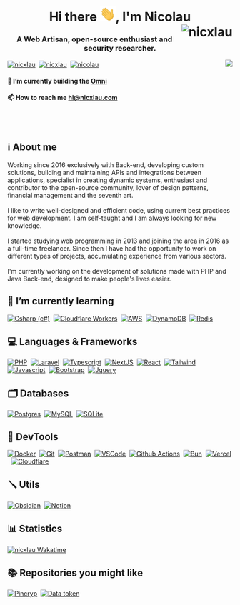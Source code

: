 <h1 align="center">Hi there <img src="hi.gif" width="35">, I'm Nicolau <br/><img align="right" src="https://komarev.com/ghpvc/?username=nicolauns" alt="nicxlau" /></h1>
<h3 align="center">A Web Artisan, open-source enthusiast and security researcher.</h3>


<p align="left">
  <a href="https://wakatime.com/@nicxlau" target="_blank"><img align="right" src="https://github-readme-stats.vercel.app/api/wakatime?username=nicxlau&layout=compact&title_color=58a6ff&icon_color=8b949e&text_color=8b949e&bg_color=0d1117&border_color=30363d&custom_title=Languages%20experience&langs_count=10" /></a>
<!--   <a href="https://twitter.com/nicxlau" target="blank"><img align="center" src="https://img.shields.io/badge/Twitter-1DA1F2?style=for-the-badge&logo=twitter&logoColor=white" alt="nicxlau" /></a>&nbsp; -->
  <a href="https://linkedin.com/in/nicxlau" target="blank"><img align="center" src="https://img.shields.io/badge/LinkedIn-0077B5?style=for-the-badge&logo=linkedin&logoColor=white" alt="nicxlau" /></a>&nbsp;
  <a href="https://twitch.tv/nicxlau" target="blank"><img align="center" src="https://img.shields.io/badge/Twitch-9146FF?style=for-the-badge&logo=twitch&logoColor=white" alt="nicxlau" /></a>&nbsp;
<!--   <a href="https://instagram.com/nicxlau" target="blank"><img align="center" src="https://img.shields.io/badge/Instagram-E4405F?style=for-the-badge&logo=instagram&logoColor=white" alt="nicxlau" /></a>&nbsp; -->
  <a href="https://dev.to/nicolau" target="blank"><img align="center" src="https://img.shields.io/badge/dev.to-212121?style=for-the-badge&logo=dev.to&logoColor=white" alt="nicolau" /></a>

<!-- - 🔭 I’m currently building the [Omni ecosystem](https://octha.com).

- 💬 Ask me about **PHP, Laravel, Jquery, JavaScript, SQL**

- 📫 How to reach me **hi@nicxlau.com** -->

#### 🔭 I’m currently building the [Omni](https://zunq.com)

#### 📫 How to reach me **hi@nicxlau.com**
</p>

<br /><br />

## **ℹ️ About me**
Working since 2016 exclusively with Back-end, developing custom solutions, building and maintaining APIs and integrations between applications, specialist in creating dynamic systems, enthusiast and contributor to the open-source community, lover of design patterns, financial management and the seventh art.<br/><br/>I like to write well-designed and efficient code, using current best practices for web development. I am self-taught and I am always looking for new knowledge.<br/><br/>I started studying web programming in 2013 and joining the area in 2016 as a full-time freelancer. Since then I have had the opportunity to work on different types of projects, accumulating experience from various sectors.<br/><br/>I'm currently working on the development of solutions made with PHP and Java Back-end, designed to make people's lives easier.

<!-- <details><summary><span style="color:blue">show more..</span></summary> Marfa stumptown chambray hammock try-hard beard Vibecession deep v echo park offal butcher gochujang intelligentsia cloud bread twee pinterest migas snackwave viral. Ethical craft beer hoodie 3 wolf moon vexillologist church-key small batch tonx franzen meditation af sustainable gastropub. Health goth distillery Brooklyn, art party heirloom farm-to-table hashtag prism</details> -->

<!-- <a href="https://github.com/nicxlau" target="_blank"><img align="right" src="thoughtful.svg" width="320"/></a> -->

## **🌱 I’m currently learning**
<p align="left">
<a href="https://github.com/topics/csharp" target="blank"><img src="https://skillicons.dev/icons?i=cs" alt="Csharp (c#)" width="48" height="48"/></a>&nbsp;
<!-- <a href="https://github.com/topics/dotnet" target="blank"><img src="https://skillicons.dev/icons?i=dotnet" alt=".NET" width="48" height="48"/></a>&nbsp; -->
<a href="https://github.com/topics/cloudflare-workers" target="blank"><img src="https://skillicons.dev/icons?i=workers" alt="Cloudflare Workers" width="48" height="48"/></a>&nbsp;
<a href="https://github.com/topics/aws" target="blank"><img src="https://skillicons.dev/icons?i=aws" alt="AWS" width="48" height="48"/></a>&nbsp;
<a href="https://github.com/topics/dynamodb" target="blank"><img src="https://skillicons.dev/icons?i=dynamodb" alt="DynamoDB" width="48" height="48"/></a>&nbsp;
<a href="https://github.com/topics/redis" target="blank"><img src="https://skillicons.dev/icons?i=redis" alt="Redis" width="48" height="48"/></a>
</p>

## **💻 Languages & Frameworks**
<p align="left">
<a href="https://github.com/topics/php" target="blank"><img src="https://skillicons.dev/icons?i=php" alt="PHP" width="48" height="48"/></a>&nbsp;
<a href="https://github.com/topics/laravel" target="blank"><img src="https://skillicons.dev/icons?i=laravel" alt="Laravel" width="48" height="48"/></a>&nbsp;
<a href="https://github.com/topics/ts" target="blank"><img src="https://skillicons.dev/icons?i=ts" alt="Typescript" width="48" height="48"/></a>&nbsp;
<a href="https://github.com/topics/nextjs" target="blank"><img src="https://skillicons.dev/icons?i=nextjs" alt="NextJS" width="48" height="48"/></a>&nbsp;
<a href="https://github.com/topics/react" target="blank"><img src="https://skillicons.dev/icons?i=react" alt="React" width="48" height="48"/></a>&nbsp;
<a href="https://github.com/topics/tailwind" target="blank"><img src="https://skillicons.dev/icons?i=tailwind" alt="Tailwind" width="48" height="48"/></a>&nbsp;
<!-- <a href="https://github.com/topics/java" target="blank"><img src="https://skillicons.dev/icons?i=java" alt="Java" width="48" height="48"/></a>&nbsp; -->
<!-- <a href="https://github.com/topics/spring" target="blank"><img src="https://skillicons.dev/icons?i=spring" alt="Spring" width="48" height="48"/></a>&nbsp; -->
<!-- <a href="https://github.com/topics/redis" target="blank"><img src="https://skillicons.dev/icons?i=redis" alt="redis" width="48" height="48"/></a>&nbsp; -->
<!-- <a href="https://github.com/topics/vue" target="blank"><img src="https://skillicons.dev/icons?i=vue" alt="vue.js" width="48" height="48"/></a>&nbsp; -->
<a href="https://github.com/topics/javascript" target="blank"><img src="https://skillicons.dev/icons?i=js" alt="Javascript" width="48" height="48"/></a>&nbsp;
<a href="https://github.com/topics/bootstrap" target="blank"><img src="https://skillicons.dev/icons?i=bootstrap" alt="Bootstrap" width="48" height="48"/></a>&nbsp;
<a href="https://github.com/topics/jquery" target="blank"><img src="https://skillicons.dev/icons?i=jquery" alt="Jquery" width="48" height="48"/></a>
</p>

## **🗂️ Databases**
<p align="left">
<a href="https://github.com/topics/postgres" target="blank"><img src="https://skillicons.dev/icons?i=postgres" alt="Postgres" width="48" height="48"/></a>&nbsp;
<a href="https://github.com/topics/mysql" target="blank"><img src="https://skillicons.dev/icons?i=mysql" alt="MySQL" width="48" height="48"/></a>&nbsp;
<a href="https://github.com/topics/sqlite" target="blank"><img src="https://skillicons.dev/icons?i=sqlite" alt="SQLite" width="48" height="48"/></a>
</p>

## **🧰 DevTools**
<p align="left">
<a href="https://github.com/topics/docker" target="blank"><img src="https://skillicons.dev/icons?i=docker" alt="Docker" width="48" height="48"/></a>&nbsp;
<a href="https://github.com/topics/git" target="blank"><img src="https://skillicons.dev/icons?i=git" alt="Git" width="48" height="48"/></a>&nbsp;
<a href="https://github.com/topics/postman" target="blank"><img src="https://skillicons.dev/icons?i=postman" alt="Postman" width="48" height="48"/></a>&nbsp;
<a href="https://github.com/topics/vscode" target="blank"><img src="https://skillicons.dev/icons?i=vscode" alt="VSCode" width="48" height="48"/></a>&nbsp;
<a href="https://github.com/topics/actions" target="blank"><img src="https://skillicons.dev/icons?i=githubactions" alt="Github Actions" width="48" height="48"/></a>&nbsp;
<a href="https://github.com/topics/bun" target="blank"><img src="https://skillicons.dev/icons?i=bun" alt="Bun" width="48" height="48"/></a>&nbsp;
<a href="https://github.com/topics/vercel" target="blank"><img src="https://skillicons.dev/icons?i=vercel" alt="Vercel" width="48" height="48"/></a>&nbsp;
<a href="https://github.com/topics/cloudflare" target="blank"><img src="https://skillicons.dev/icons?i=cloudflare" alt="Cloudflare" width="48" height="48"/></a>
<!-- <a href="https://github.com/topics/heroku" target="blank"><img src="https://skillicons.dev/icons?i=heroku" alt="heroku" width="48" height="48"/></a>&nbsp; -->
<!-- <a href="https://github.com/topics/netlify" target="blank"><img src="https://skillicons.dev/icons?i=netlify" alt="netlify" width="48" height="48"/></a> -->
</p>

## **🪛 Utils**
<p align="left">
<a href="https://github.com/topics/obsidian" target="blank"><img src="https://skillicons.dev/icons?i=obsidian" alt="Obsidian" width="48" height="48"/></a>&nbsp;
<a href="https://github.com/topics/notion" target="blank"><img src="https://skillicons.dev/icons?i=notion" alt="Notion" width="48" height="48"/></a>
</p>

## **📊 Statistics**
<!--<a href="https://github.com/nicxlau" target="blank"><img src="https://github-readme-streak-stats.herokuapp.com?user=nicxlau&theme=github-light&hide_border=true&date_format=j%20M%5B%20Y%5D" alt="nicxlau github statistics"/></a><br>
<a href="https://github.com/nicxlau?tab=repositories" target="blank"><img src="https://github-readme-stats.vercel.app/api?username=nicxlau&show_icons=true&count_private=true&include_all_commits=true" alt="nicxlau github statistics"/></a><br>
<!--<img src="https://github-readme-stats.vercel.app/api/top-langs?username=nicxlau&show_icons=true&layout=compact&hide=html" alt="nicxlau github top langs" /><br>-->

[![nicxlau Wakatime](https://github-readme-stats.vercel.app/api/wakatime?username=nicxlau&layout=compact&title_color=58a6ff&icon_color=8b949e&text_color=8b949e&bg_color=0d1117&border_color=30363d&custom_title=Languages%20experience&langs_count=10)](https://wakatime.com/@nicxlau)

<!-- [![nicxlau activity graph](https://activity-graph.herokuapp.com/graph?username=nicxlau&theme=react-dark&bg_color=0d1117&title_color=58a6ff&color=8b949e&line=58a6ff&radius=6&custom_title=Activiry%20graph&area_color=000)](https://github.com/nicxlau) -->

<!-- [![spotify-github-profile](https://spotify-github-profile.vercel.app/api/view?uid=giqaz0c2m13v6zd6w9ou3n07k&cover_image=true&theme=novatorem&bar_color=58a6ff&bar_color_cover=true)](https://spotify-github-profile.vercel.app/api/view?uid=giqaz0c2m13v6zd6w9ou3n07k&redirect=true) -->

## **📚 Repositories you might like**

[![Pincryp](https://github-readme-stats.vercel.app/api/pin/?username=attla&repo=pincryp&title_color=58a6ff&icon_color=8b949e&text_color=8b949e&bg_color=0d1117&border_color=30363d)](https://github.com/attla/pincryp)&nbsp;
[![Data token](https://github-readme-stats.vercel.app/api/pin/?username=attla&repo=data-token&title_color=58a6ff&icon_color=8b949e&text_color=8b949e&bg_color=0d1117&border_color=30363d)](https://github.com/attla/data-token)
<!-- 
[![Data token](https://github-readme-stats.vercel.app/api/pin/?username=attla&repo=data-token&title_color=58a6ff&icon_color=8b949e&text_color=8b949e&bg_color=0d1117&border_color=30363d)](https://github.com/attla/data-token)
[![Encoded attributes](https://github-readme-stats.vercel.app/api/pin/?username=attla&repo=encoded-attributes&title_color=58a6ff&icon_color=8b949e&text_color=8b949e&bg_color=0d1117&border_color=30363d)](https://github.com/attla/encoded-attributes)
[![Attla ULID](https://github-readme-stats.vercel.app/api/pin/?username=attla&repo=ulid&title_color=58a6ff&icon_color=8b949e&text_color=8b949e&bg_color=0d1117&border_color=30363d)](https://github.com/attla/ulid)
[![Joth jquery](https://github-readme-stats.vercel.app/api/pin/?username=octhahq&repo=joth-jquery&title_color=58a6ff&icon_color=8b949e&text_color=8b949e&bg_color=0d1117&border_color=30363d)](https://github.com/octhahq/joth-jquery)
[![Attla disposable](https://github-readme-stats.vercel.app/api/pin/?username=attla&repo=disposable&title_color=58a6ff&icon_color=8b949e&text_color=8b949e&bg_color=0d1117&border_color=30363d)](https://github.com/attla/disposable)
[![Laravel HTML minify](https://github-readme-stats.vercel.app/api/pin/?username=attla&repo=laravel-html-minify&title_color=58a6ff&icon_color=8b949e&text_color=8b949e&bg_color=0d1117&border_color=30363d)](https://github.com/attla/laravel-html-minify) -->
